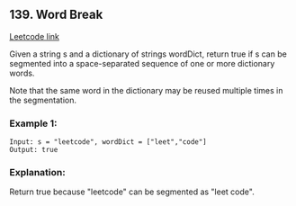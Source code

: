 ## 139. Word Break
[Leetcode link](https://leetcode.com/problems/word-break/)

Given a string s and a dictionary of strings wordDict, return true if s can be segmented into a space-separated sequence of one or more dictionary words.

Note that the same word in the dictionary may be reused multiple times in the segmentation.

 

### Example 1:

```
Input: s = "leetcode", wordDict = ["leet","code"]
Output: true
```

### Explanation: 
Return true because "leetcode" can be segmented as "leet code".
